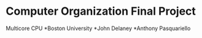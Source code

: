 # Computer Organization Final Project
Multicore CPU
*Boston University
*John Delaney
*Anthony Pasquariello
